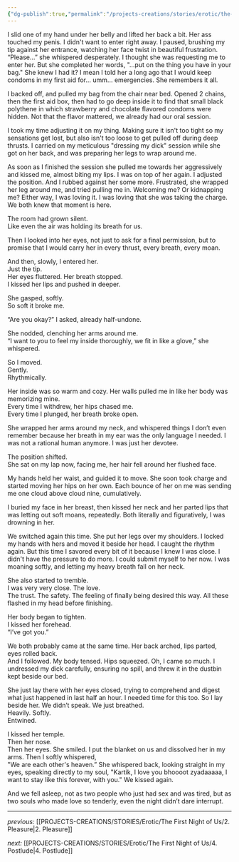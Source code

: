 ```yaml
---
{"dg-publish":true,"permalink":"/projects-creations/stories/erotic/the-first-night-of-us/3-penetration/","created":"2025-07-03T17:04:10.185+05:30","updated":"2025-07-04T18:49:40.324+05:30"}
---
```


I slid one of my hand under her belly and lifted her back a bit.
Her ass touched my penis.
I didn't want to enter right away.
I paused, brushing my tip against her entrance, watching her face twist in beautiful frustration.
“Please…” she whispered desperately.
I thought she was requesting me to enter her.
But she completed her words, "...put on the thing you have in your bag."
She knew I had it?
I mean I told her a long ago that I would keep condoms in my first aid for... umm... emergencies.
She remembers it all.

I backed off, and pulled my bag from the chair near bed.
Opened 2 chains, then the first aid box, then had to go deep inside it to find that small black polythene in which strawberry and chocolate flavored condoms were hidden. Not that the flavor mattered, we already had our oral session.

I took my time adjusting it on my thing. Making sure it isn't too tight so my sensations get lost, but also isn't too loose to get pulled off during deep thrusts. I carried on my meticulous "dressing my dick" session while she got on her back, and was preparing her legs to wrap around me.

As soon as I finished the session she pulled me towards her aggressively and kissed me, almost biting my lips. I was on top of her again. I adjusted the position. And I rubbed against her some more. Frustrated, she wrapped her leg around me, and tried pulling me in. Welcoming me? Or kidnapping me? Either way, I was loving it. I was loving that she was taking the charge. We both knew that moment is here.

The room had grown silent.  
Like even the air was holding its breath for us.

Then I looked into her eyes, not just to ask for a final permission, but to promise that I would carry her in every thrust, every breath, every moan. 

And then, slowly, I entered her.  
Just the tip.  
Her eyes fluttered. Her breath stopped.  
I kissed her lips and pushed in deeper.

She gasped, softly.  
So soft it broke me.

“Are you okay?” I asked, already half-undone.

She nodded, clenching her arms around me.  
“I want to you to feel my inside thoroughly, we fit in like a glove,” she whispered.

So I moved.  
Gently.  
Rhythmically.  

Her inside was so warm and cozy.
Her walls pulled me in like her body was memorizing mine.  
Every time I withdrew, her hips chased me.  
Every time I plunged, her breath broke open.

She wrapped her arms around my neck, and whispered things I don’t even remember because her breath in my ear was the only language I needed. I was not a rational human anymore. I was just her devotee.

The position shifted.  
She sat on my lap now, facing me, her hair fell around her flushed face.

My hands held her waist, and guided it to move. She soon took charge and started moving her hips on her own. Each bounce of her on me was sending me one cloud above cloud nine, cumulatively. 

I buried my face in her breast, then kissed her neck and her parted lips that was letting out soft moans, repeatedly. Both literally and figuratively, I was drowning in her.

We switched again this time. She put her legs over my shoulders. I locked my hands with hers and moved it beside her head. I caught the rhythm again. But this time I savored every bit of it because I knew I was close. I didn't have the pressure to do more. I could submit myself to her now. I was moaning softly, and letting my heavy breath fall on her neck.

She also started to tremble.  
I was very very close.
The love.  
The trust.
The safety.
The feeling of finally being desired this way.
All these flashed in my head before finishing.

Her body began to tighten.  
I kissed her forehead.  
“I’ve got you.”

We both probably came at the same time.
Her back arched, lips parted, eyes rolled back.  
And I followed. My body tensed. Hips squeezed.
Oh, I came so much. 
I undressed my dick carefully, ensuring no spill, and threw it in the dustbin kept beside our bed.

She just lay there with her eyes closed, trying to comprehend and digest what just happened in last half an hour. I needed time for this too. 
So I lay beside her. 
We didn’t speak.
We just breathed.  
Heavily. Softly.  
Entwined.

I kissed her temple.  
Then her nose.  
Then her eyes.
She smiled.
I put the blanket on us and dissolved her in my arms.
Then I softly whispered,  
"We are each other's heaven.”
She whispered back, looking straight in my eyes, speaking directly to my soul,
"Kartik, I love you bhoooot zyadaaaaa, I want to stay like this forever, with you."
We kissed again.

And we fell asleep, not as two people who just had sex and was tired,
but as two souls who made love so tenderly, even the night didn’t dare interrupt.


---

*previous:*
[[PROJECTS-CREATIONS/STORIES/Erotic/The First Night of Us/2. Pleasure\|2. Pleasure]]

*next:*
[[PROJECTS-CREATIONS/STORIES/Erotic/The First Night of Us/4. Postlude\|4. Postlude]]
